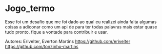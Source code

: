 # Jogo_termo
Esse foi um desafio que me foi dado ao qual eu realizei ainda falta algumas coisas a adiconar como um api de para ter todas palavras mais estar quase tudo pronto.
fique a vontade para contribuir e usar.

Autores: Erivelter, Everton Martins
https://github.com/erivelter
https://github.com/tonzinho-martins
